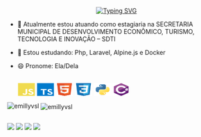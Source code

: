 <p align="center"><a href="https://github.com/gabrieuz"><img src="https://readme-typing-svg.demolab.com?font=Fira+Code&pause=1000&center=true&vCenter=true&repeat=true&width=435&lines=Olá%2C+me+chamo+Emilly+Silva!" alt="Typing SVG" /></a>



- 🔭 Atualmente estou atuando como estagiaria na SECRETARIA MUNICIPAL DE DESENVOLVIMENTO ECONÔMICO, TURISMO, TECNOLOGIA E INOVAÇÃO – SDTI
- 🌱 Estou estudando: Php, Laravel, Alpine.js e Docker
- 😄 Pronome: Ela/Dela

    <div style="display: inline_block"><br>
  <img align="center" alt="emi-Js" height="30" width="40" src="https://raw.githubusercontent.com/devicons/devicon/master/icons/javascript/javascript-plain.svg">
  <img align="center" alt="emi-Ts" height="30" width="40" src="https://raw.githubusercontent.com/devicons/devicon/master/icons/typescript/typescript-plain.svg">
  <img align="center" alt="emi-HTML" height="30" width="40" src="https://raw.githubusercontent.com/devicons/devicon/master/icons/html5/html5-original.svg">
  <img align="center" alt="emi-CSS" height="30" width="40" src="https://raw.githubusercontent.com/devicons/devicon/master/icons/css3/css3-original.svg">
  <img align="center" alt="emi-Python" height="30" width="40" src="https://raw.githubusercontent.com/devicons/devicon/master/icons/python/python-original.svg">
  <img align="center" alt="emi-Csharp" height="30" width="40" src="https://raw.githubusercontent.com/devicons/devicon/master/icons/csharp/csharp-original.svg">
</div>
  
 
 
<div>

  <p><img align="left" src="https://github-readme-stats.vercel.app/api/top-langs?username=emillyvsl&show_icons=true&locale=en&layout=compact" alt="emillyvsl" /></p>
  <p>&nbsp;<img align="center" src="https://github-readme-stats.vercel.app/api?username=emillyvsl&show_icons=true&locale=en" alt="emillyvsl" /></p>
 
  ##
  
  <a href="https://www.instagram.com/emilly_vitoria.18/" target="_blank"><img src="https://img.shields.io/badge/-Instagram-%23E4405F?style=for-the-badge&logo=instagram&logoColor=white" target="_blank"></a>
 <a href="https://discord.com/channels/@me" target="_blank"><img src="https://img.shields.io/badge/Discord-7289DA?style=for-the-badge&logo=discord&logoColor=white" target="_blank"></a> 
 <a href = "mailto:emillyvitoria1821@gmail.com"><img src="https://img.shields.io/badge/-Gmail-%23333?style=for-the-badge&logo=gmail&logoColor=white" target="_blank"></a>
 <a href="https://www.linkedin.com/in/emilly-vit%C3%B3ria-85425b256/" target="_blank"><img src="https://img.shields.io/badge/-LinkedIn-%230077B5?style=for-the-badge&logo=linkedin&logoColor=white" 
 target="_blank"></a> 
  
</div>

